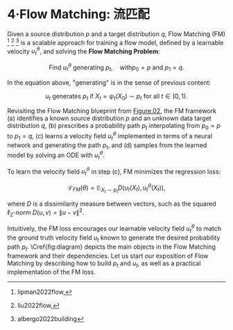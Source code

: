 # 4·Flow Matching: 流匹配

Given a source distribution $p$ and a target distribution $q$, Flow Matching (FM) [^1] [^2] [^3] is a scalable approach for training a flow model, defined by a learnable velocity $u_t^\theta$, and solving the **Flow Matching Problem**:

$$
\text{Find}\ u^\theta_t\ \text{generating}\ p_t, \quad\text{with} p_0=p\ \text{and}\ p_1=q.
$$

In the equation above, "generating" is in the sense of previous content:

$$
u_t\ \text{generates}\ p_t\ \text{if}\ X_t=\psi_t(X_0)\sim p_t\ \text{for all}\ t\in[0,1).
$$

Revisiting the Flow Matching blueprint from [Figure.02](Images/Fig.02.png), the FM framework (a) identifies a known source distribution $p$ and an unknown data target distribution $q$, (b) prescribes a probability path $p_t$ interpolating from $p_0=p$ to $p_1=q$, (c) learns a velocity field $u^\theta_t$ implemented in terms of a neural network and generating the path $p_t$, and (d) samples from the learned model by solving an ODE with $u^\theta_t$.

To learn the velocity field $u^\theta_t$ in step (c), FM minimizes the regression loss:

$$
\mathcal{L}_{FM}(\theta) = \mathbb{E}_{X_t\sim p_t} D(u_t(X_t) , u^\theta_t(X_t)),
$$

where $D$ is a dissimilarity measure between vectors, such as the squared $\ell_2$-norm $D(u, v) = \|u-v\|^2$.

Intuitively, the FM loss encourages our learnable velocity field $u_t^\theta$ to match the ground truth velocity field $u_t$ known to generate the desired probability path $p_t$.
\Cref{fig:diagram} depicts the main objects in the Flow Matching framework and their dependencies.
Let us start our exposition of Flow Matching by describing how to build $p_t$ and $u_t$, as well as a practical implementation of the FM loss.

[^1]: lipman2022flow,
[^2]: liu2022flow,
[^3]: albergo2022building